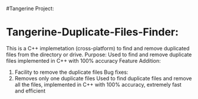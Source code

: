 #Tangerine Project:

# Tangerine-Duplicate-Files-Finder:
This is a C++ implemetation (cross-platform) to find and remove duplicated files from the directory or drive. 
Purpose:
Used to find and remove duplicate files implemented in C++ with 100% accuracy
Feature Addition:
1. Facility to remove the duplicate files
Bug fixes:
1. Removes only one duplicate files
Used to find duplicate files and remove all the files, implemented in C++ with 100% accuracy, extremely fast and efficient


